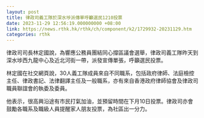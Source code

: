 ```yaml
---
layout: post
title: 律政司義工隊於深水埗派傳單呼籲選民1210投票
date: 2023-11-29 12:56:19.000000000 +08:00
link: https://news.rthk.hk/rthk/ch/component/k2/1729932-20231129.htm
categories: rthk
---
```


律政司司長林定國說，為響應公務員團結同心撐區議會選舉，律政司義工隊昨天到深水埗西九龍中心及近北河街一帶，派發宣傳單張，呼籲選民投票。

林定國在社交網頁說，30人義工隊成員來自不同職系，包括政府律師、法庭檢控主任、律政書記、法律翻譯主任及一般職系，亦有來自香港政府律師協會及律政司職員聯誼會的執委及委員。

他表示，很高興沿途有市民打氣加油，並預留時間在下月10日投票。律政司亦會鼓勵各職系及職級人員提醒家人朋友投票，為社區出一分力。
